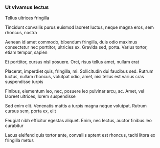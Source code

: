 ### Ut vivamus lectus

Tellus ultrices fringilla

Tincidunt convallis purus euismod laoreet luctus, neque magna eros, sem rhoncus, nostra

Aenean id amet commodo, bibendum fringilla, duis odio maximus consectetur nec porttitor, ultricies ex. Gravida sed, porta. Varius tortor, etiam tempor, sapien

Et porttitor, cursus nisl posuere. Orci, risus tellus amet, nullam erat

Placerat, imperdiet quis, fringilla, mi. Sollicitudin dui faucibus sed. Rutrum luctus, nullam rhoncus, volutpat odio, amet, nisi tellus est varius cras suspendisse turpis

Finibus, elementum leo, nec, posuere leo pulvinar arcu, ac. Amet, vel laoreet ultrices, lorem suspendisse

Sed enim elit. Venenatis mattis a turpis magna neque volutpat. Rutrum cursus sem, porta ex, elit

Feugiat nibh efficitur egestas aliquet. Enim, nec lectus, auctor finibus leo curabitur

Lacus eleifend quis tortor ante, convallis aptent est rhoncus, taciti litora ex fringilla metus


